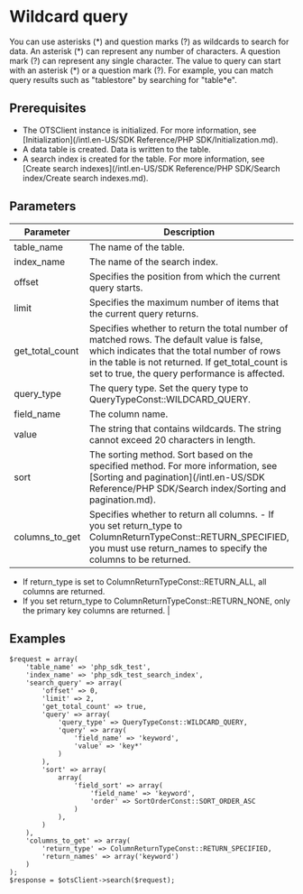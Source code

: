 # Wildcard query

You can use asterisks \(\*\) and question marks \(?\) as wildcards to search for data. An asterisk \(\*\) can represent any number of characters. A question mark \(?\) can represent any single character. The value to query can start with an asterisk \(\*\) or a question mark \(?\). For example, you can match query results such as "tablestore" by searching for "table\*e".

## Prerequisites

-   The OTSClient instance is initialized. For more information, see [Initialization](/intl.en-US/SDK Reference/PHP SDK/Initialization.md).
-   A data table is created. Data is written to the table.
-   A search index is created for the table. For more information, see [Create search indexes](/intl.en-US/SDK Reference/PHP SDK/Search index/Create search indexes.md).

## Parameters

|Parameter|Description|
|---------|-----------|
|table\_name|The name of the table.|
|index\_name|The name of the search index.|
|offset|Specifies the position from which the current query starts.|
|limit|Specifies the maximum number of items that the current query returns.|
|get\_total\_count|Specifies whether to return the total number of matched rows. The default value is false, which indicates that the total number of rows in the table is not returned. If get\_total\_count is set to true, the query performance is affected. |
|query\_type|The query type. Set the query type to QueryTypeConst::WILDCARD\_QUERY.|
|field\_name|The column name.|
|value|The string that contains wildcards. The string cannot exceed 20 characters in length.|
|sort|The sorting method. Sort based on the specified method. For more information, see [Sorting and pagination](/intl.en-US/SDK Reference/PHP SDK/Search index/Sorting and pagination.md).|
|columns\_to\_get|Specifies whether to return all columns. -   If you set return\_type to ColumnReturnTypeConst::RETURN\_SPECIFIED, you must use return\_names to specify the columns to be returned.
-   If return\_type is set to ColumnReturnTypeConst::RETURN\_ALL, all columns are returned.
-   If you set return\_type to ColumnReturnTypeConst::RETURN\_NONE, only the primary key columns are returned. |

## Examples

```
$request = array(
    'table_name' => 'php_sdk_test',
    'index_name' => 'php_sdk_test_search_index',
    'search_query' => array(
        'offset' => 0,
        'limit' => 2,
        'get_total_count' => true,
        'query' => array(
            'query_type' => QueryTypeConst::WILDCARD_QUERY,
            'query' => array(
                'field_name' => 'keyword',
                'value' => 'key*'
            )
        ),
        'sort' => array(
            array(
                'field_sort' => array(
                    'field_name' => 'keyword',
                    'order' => SortOrderConst::SORT_ORDER_ASC
                )
            ),
        )
    ),
    'columns_to_get' => array(
        'return_type' => ColumnReturnTypeConst::RETURN_SPECIFIED,
        'return_names' => array('keyword')
    )
);
$response = $otsClient->search($request);
```

